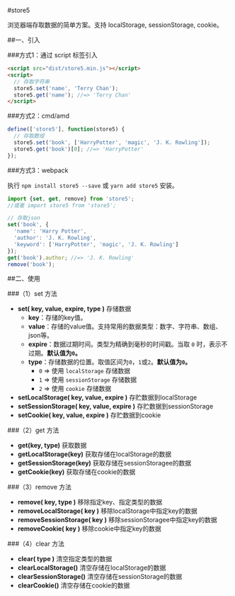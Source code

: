 #store5

浏览器端存取数据的简单方案。支持 localStorage, sessionStorage, cookie。

##一、引入

###方式1：通过 script 标签引入

```html
<script src="dist/store5.min.js"></script>
<script>
  // 存取字符串
  store5.set('name', 'Terry Chan');
  store5.get('name'); //=> 'Terry Chan'
</script>
```

###方式2：cmd/amd

```javascript
define(['store5'], function(store5) {
  // 存取数组
  store5.set('book', ['HarryPotter', 'magic', 'J. K. Rowling']);
  store5.get('book')[0]; //=> 'HarryPotter'
});
```

###方式3：webpack

执行 `npm install store5 --save` 或 `yarn add store5` 安装。

```javascript
import {set, get, remove} from 'store5';
//或者 import store5 from 'store5';

// 存取json
set('book', {
  'name': 'Harry Potter',
  'author': 'J. K. Rowling',
  'keyword': ['HarryPotter', 'magic', 'J. K. Rowling']
});
get('book').author; //=> 'J. K. Rowling'
remove('book');
```

##二、使用

###（1）set 方法

* **set( key, value, expire, type )** 存储数据
  * **key**：存储的key值。
  * **value**：存储的value值。支持常用的数据类型：数字、字符串、数组、json等。
  * **expire**：数据过期时间。类型为精确到毫秒的时间戳。当取 `0` 时，表示不过期。**默认值为`0`。**
  * **type**：存储数据的位置。取值区间为`0`，`1`或`2`。**默认值为`0`。**
      * `0` => 使用 `localStorage` 存储数据
      * `1` => 使用 `sessionStorage` 存储数据
      * `2` => 使用 `cookie` 存储数据
* **setLocalStorage( key, value, expire )** 存贮数据到localStorage
* **setSessionStorage( key, value, expire )** 存贮数据到sessionStorage
* **setCookie( key, value, expire )** 存贮数据到cookie

###（2）get 方法

* **get(key, type)** 获取数据
* **getLocalStorage(key)** 获取存储在localStorage的数据
* **getSessionStorage(key)** 获取存储在sessionStoragee的数据
* **getCookie(key)** 获取存储在cookie的数据

###（3）remove 方法

* **remove( key, type )** 移除指定key、指定类型的数据
* **removeLocalStorage( key )** 移除localStorage中指定key的数据
* **removeSessionStorage( key )** 移除sessionStoragee中指定key的数据
* **removeCookie( key )** 移除cookie中指定key的数据

###（4）clear 方法

* **clear( type )** 清空指定类型的数据
* **clearLocalStorage()** 清空存储在localStorage的数据
* **clearSessionStorage()** 清空存储在sessionStorage的数据
* **clearCookie()** 清空存储在cookie的数据

